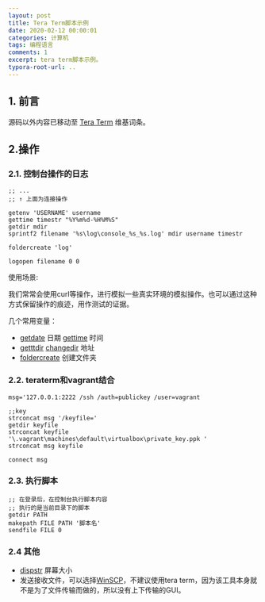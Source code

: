 ```yaml
---
layout: post
title: Tera Term脚本示例
date: 2020-02-12 00:00:01
categories: 计算机
tags: 编程语言
comments: 1
excerpt: tera term脚本示例。
typora-root-url: .. 
---
```




## 1. 前言

源码以外内容已移动至 [Tera Term](https://zh.wikipedia.org/wiki/Tera_Term) 维基词条。

## 2.操作

### 2.1. 控制台操作的日志

```
;; ...
;; ↑ 上面为连接操作

getenv 'USERNAME' username
gettime timestr "%Y%m%d-%H%M%S"
getdir mdir
sprintf2 filename '%s\log\console_%s_%s.log' mdir username timestr

foldercreate 'log'

logopen filename 0 0
```

使用场景:

我们常常会使用curl等操作，进行模拟一些真实环境的模拟操作。也可以通过这种方式保留操作的痕迹，用作测试的证据。

几个常用变量：

- [getdate](https://ttssh2.osdn.jp/manual/4/en/macro/command/getdate.html) 日期  [gettime](https://ttssh2.osdn.jp/manual/4/en/macro/command/gettime.html) 时间
- [getttdir](https://ttssh2.osdn.jp/manual/4/en/macro/command/getttdir.html) [changedir](https://ttssh2.osdn.jp/manual/4/en/macro/command/changedir.html) 地址 
- [foldercreate](https://ttssh2.osdn.jp/manual/4/en/macro/command/foldercreate.html) 创建文件夹

### 2.2. teraterm和vagrant结合

```
msg='127.0.0.1:2222 /ssh /auth=publickey /user=vagrant

;;key
strconcat msg '/keyfile='
getdir keyfile
strconcat keyfile '\.vagrant\machines\default\virtualbox\private_key.ppk '
strconcat msg keyfile

connect msg
```

### 2.3. 执行脚本

```
;; 在登录后，在控制台执行脚本内容
;; 执行的是当前目录下的脚本
getdir PATH
makepath FILE PATH '脚本名'
sendfile FILE 0
```

### 2.4 其他

- [dispstr](https://ttssh2.osdn.jp/manual/4/en/macro/command/dispstr.html) 屏幕大小
- 发送接收文件，可以选择[WinSCP](https://zh.wikipedia.org/wiki/WinSCP)，不建议使用tera term，因为该工具本身就不是为了文件传输而做的，所以没有上下传输的GUI。

